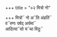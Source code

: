 +++
title = "०२ मित्रो नो"

+++
मित्रो᳓ नो अ᳓ति अंहतिं᳓  
व᳓रुणः पर्षद् अर्यमा᳓  
आदित्या᳓सो य᳓था विदुः᳓